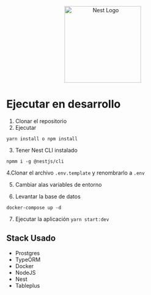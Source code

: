 <p align="center">
  <a href="http://nestjs.com/" target="blank"><img src="https://nestjs.com/img/logo-small.svg" width="200" alt="Nest Logo" /></a>
</p>

# Ejecutar en desarrollo

1. Clonar el repositorio
2. Ejecutar
```
yarn install o npm install
```
3. Tener Nest CLI instalado
```
npmm i -g @nestjs/cli
```
4.Clonar el archivo 
```.env.template``` y renombrarlo a ```.env```

5. Cambiar alas variables de entorno

6. Levantar la base de datos 
```
docker-compose up -d
```

7. Ejecutar la aplicación 
```yarn start:dev```

## Stack Usado
* Prostgres
* TypeORM
* Docker
* NodeJS
* Nest
* Tableplus